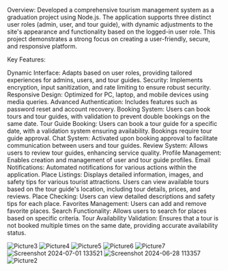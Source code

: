 Overview:
Developed a comprehensive tourism management system as a graduation project using Node.js. The application supports three distinct user roles (admin, user, and tour guide), with dynamic adjustments to the site's appearance and functionality based on the logged-in user role. This project demonstrates a strong focus on creating a user-friendly, secure, and responsive platform.

Key Features:

Dynamic Interface: Adapts based on user roles, providing tailored experiences for admins, users, and tour guides.
Security: Implements encryption, input sanitization, and rate limiting to ensure robust security.
Responsive Design: Optimized for PC, laptop, and mobile devices using media queries.
Advanced Authentication: Includes features such as password reset and account recovery.
Booking System: Users can book tours and tour guides, with validation to prevent double bookings on the same date.
Tour Guide Booking: Users can book a tour guide for a specific date, with a validation system ensuring availability. Bookings require tour guide approval.
Chat System: Activated upon booking approval to facilitate communication between users and tour guides.
Review System: Allows users to review tour guides, enhancing service quality.
Profile Management: Enables creation and management of user and tour guide profiles.
Email Notifications: Automated notifications for various actions within the application.
Place Listings: Displays detailed information, images, and safety tips for various tourist attractions. Users can view available tours based on the tour guide's location, including tour details, prices, and reviews.
Place Checking: Users can view detailed descriptions and safety tips for each place.
Favorites Management: Users can add and remove favorite places.
Search Functionality: Allows users to search for places based on specific criteria.
Tour Availability Validation: Ensures that a tour is not booked multiple times on the same date, providing accurate availability status.


![Picture3](https://github.com/user-attachments/assets/e7a77124-c1e5-430b-b95e-92c4bc0b8cbc)
![Picture4](https://github.com/user-attachments/assets/1cb08e99-ea54-4331-bf98-a83ea8f08fbf)
![Picture5](https://github.com/user-attachments/assets/349677c5-d2d0-4725-97ed-964fc6ce764e)
![Picture6](https://github.com/user-attachments/assets/7a11c616-ac92-417d-ace4-8aa2df96b334)
![Picture7](https://github.com/user-attachments/assets/0842ad25-edf3-426b-bd53-08ad693ad7e3)
![Screenshot 2024-07-01 133521](https://github.com/user-attachments/assets/b0017cff-35b3-4bd4-b034-bc9dc012abaa)
![Screenshot 2024-06-28 113357](https://github.com/user-attachments/assets/01f233cf-ab51-41b8-982b-ec8185ecef39)
![Picture2](https://github.com/user-attachments/assets/ebbeb7b9-5905-4248-ad50-81077d9ed8aa)
